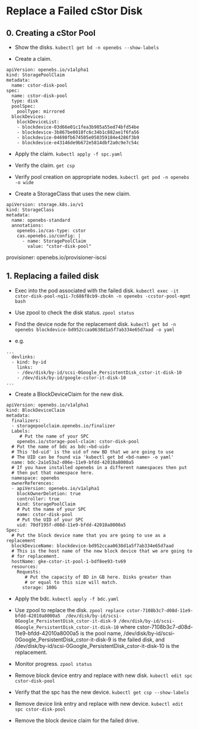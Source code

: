# Replace a Failed cStor Disk

## 0. Creating a cStor Pool
* Show the disks.
`kubectl get bd -n openebs --show-labels`

* Create a claim.
```
apiVersion: openebs.io/v1alpha1
kind: StoragePoolClaim
metadata:
  name: cstor-disk-pool
spec:
  name: cstor-disk-pool
  type: disk
  poolSpec:
    poolType: mirrored
  blockDevices:
    blockDeviceList:
    - blockdevice-03d66e01c1fea3b985a55ed74bfd54be 
    - blockdevice-3b867be0018fc6c34b1c882ae1f6fa56
    - blockdevice-04698fb674505e050359184e4286f3b9
    - blockdevice-e43146de9b672e5814dbf2a0c9e7c54c 

```

* Apply the claim.
`kubectl apply -f spc.yaml`

* Verify the claim.
`get csp`

* Verify pool creation on appropriate nodes.
`kubectl get pod -n openebs -o wide`

* Create a StorageClass that uses the new claim.
```
apiVersion: storage.k8s.io/v1
kind: StorageClass
metadata:
  name: openebs-standard
  annotations:
    openebs.io/cas-type: cstor
    cas.openebs.io/config: |
      - name: StoragePoolClaim
        value: "cstor-disk-pool"
```
provisioner: openebs.io/provisioner-iscsi
## 1. Replacing a failed disk

* Exec into the pod associated with the failed disk.
`kubectl exec -it cstor-disk-pool-nq1i-7c686f8cb9-zbc4n -n openebs -ccstor-pool-mgmt bash`

* Use zpool to check the disk status.
`zpool status`

* Find the device node for the replacement disk.
`kubectl get bd -n openebs blockdevice-bd952ccaa0638d1a5f7ab334e65d7aad -o yaml`
* e.g.
```
...
  devlinks:
  - kind: by-id
    links:
    - /dev/disk/by-id/scsi-0Google_PersistentDisk_cstor-it-disk-10
    - /dev/disk/by-id/google-cstor-it-disk-10
...
```

* Create a BlockDeviceClaim for the new disk.
```
apiVersion: openebs.io/v1alpha1
kind: BlockDeviceClaim
metadata:
  finalizers:
  - storagepoolclaim.openebs.io/finalizer
  Labels:
     # Put the name of your SPC
    openebs.io/storage-pool-claim: cstor-disk-pool
  # Put the name of bdc as bdc-<bd-uid>
  # This 'bd-uid' is the uid of new BD that we are going to use
  # The UID can be found via 'kubectl get bd <bd-name> -o yaml' 
  name: bdc-2a1e53a2-d06e-11e9-bfdd-42010a8000a5
  # If you have installed openebs in a different namespaces then put 
  # then put that namespace here.
  namespace: openebs
  ownerReferences:
  - apiVersion: openebs.io/v1alpha1
    blockOwnerDeletion: true
    controller: true
    kind: StoragePoolClaim
    # Put the name of your SPC
    name: cstor-disk-pool
    # Put the UID of your SPC
    uid: 70df195f-d08d-11e9-bfdd-42010a8000a5
Spec:
  # Put the block device name that you are going to use as a replacement
  blockDeviceName: blockdevice-bd952ccaa0638d1a5f7ab334e65d7aad 
  # This is the host name of the new block device that we are going to
  # for replacement.
  hostName: gke-cstor-it-pool-1-bdf8ee93-tv69 
  resources:
    Requests:
       # Put the capacity of BD in GB here. Disks greater than 
       # or equal to this size will match.
      storage: 100G
```

* Apply the bdc.
`kubectl apply -f bdc.yaml`

* Use zpool to replace the disk.
`zpool replace cstor-7108b3c7-d08d-11e9-bfdd-42010a8000a5 
/dev/disk/by-id/scsi-0Google_PersistentDisk_cstor-it-disk-9
/dev/disk/by-id/scsi-0Google_PersistentDisk_cstor-it-disk-10` where
cstor-7108b3c7-d08d-11e9-bfdd-42010a8000a5 is the pool name,
/dev/disk/by-id/scsi-0Google_PersistentDisk_cstor-it-disk-9 is the
failed disk, and
/dev/disk/by-id/scsi-0Google_PersistentDisk_cstor-it-disk-10 is the
replacement.

* Monitor progress.
`zpool status`

* Remove block device entry and replace with new disk.
`kubectl edit spc cstor-disk-pool`

* Verify that the spc has the new device.
`kubectl get csp --show-labels`

* Remove device link entry and replace with new device.
`kubectl edit spc cstor-disk-pool`

* Remove the block device claim for the failed drive.
